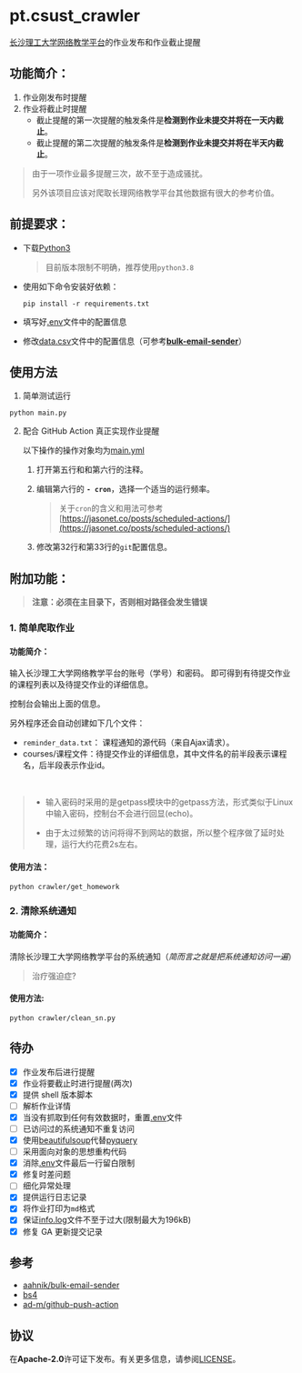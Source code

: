 # pt.csust_crawler
[长沙理工大学网络教学平台](http://pt.csust.edu.cn/meol/index.do)的作业发布和作业截止提醒

## 功能简介：
1. 作业刚发布时提醒
2. 作业将截止时提醒
    - 截止提醒的第一次提醒的触发条件是**检测到作业未提交并将在一天内截止**。
    - 截止提醒的第二次提醒的触发条件是**检测到作业未提交并将在半天内截止**。

> 由于一项作业最多提醒三次，故不至于造成骚扰。
>
> 另外该项目应该对爬取长理网络教学平台其他数据有很大的参考价值。

## 前提要求：
- 下载[Python3](https://www.python.org/)
    > 目前版本限制不明确，推荐使用`python3.8`

- 使用如下命令安装好依赖：
    ```shell
    pip install -r requirements.txt
    ```

- 填写好[.env](.env)文件中的配置信息
- 修改[data.csv](bulk/data.csv)文件中的配置信息（可参考[**bulk-email-sender**](bulk/README.md)）

## 使用方法
1. 简单测试运行
```shell
python main.py
```

2. 配合 GitHub Action 真正实现作业提醒
    
    以下操作的操作对象均为[main.yml](.github/workflows/main.yml)
    1. 打开第五行和和第六行的注释。
    2. 编辑第六行的 **`- cron`**，选择一个适当的运行频率。
        > 关于`cron`的含义和用法可参考[https://jasonet.co/posts/scheduled-actions/](https://jasonet.co/posts/scheduled-actions/)

    3. 修改第32行和第33行的`git`配置信息。

## 附加功能：
> **注意：必须在主目录下，否则相对路径会发生错误**

### 1. 简单爬取作业
#### 功能简介：
输入长沙理工大学网络教学平台的账号（学号）和密码。
即可得到有待提交作业的课程列表以及待提交作业的详细信息。

控制台会输出上面的信息。

另外程序还会自动创建如下几个文件：

- `reminder_data.txt`： 课程通知的源代码（来自Ajax请求）。
- courses/课程文件：待提交作业的详细信息，其中文件名的前半段表示课程名，后半段表示作业id。
<br>

> - 输入密码时采用的是getpass模块中的getpass方法，形式类似于Linux中输入密码，控制台不会进行回显(echo)。
>
> - 由于太过频繁的访问将得不到网站的数据，所以整个程序做了延时处理，运行大约花费2s左右。

#### 使用方法：
```shell
python crawler/get_homework
```

### 2. 清除系统通知
#### 功能简介：
清除长沙理工大学网络教学平台的系统通知（_简而言之就是把系统通知访问一遍_）

> 治疗强迫症?

#### 使用方法:
```shell
python crawler/clean_sn.py
```

## 待办
- [x] 作业发布后进行提醒
- [x] 作业将要截止时进行提醒(两次)
- [x] 提供 shell 版本脚本
- [ ] 解析作业详情
- [x] 当没有抓取到任何有效数据时，重置[.env](.env)文件
- [ ] 已访问过的系统通知不重复访问
- [x] 使用[beautifulsoup](https://www.crummy.com/software/BeautifulSoup/)代替[pyquery](https://github.com/gawel/pyquery)
- [ ] 采用面向对象的思想重构代码
- [x] 消除[.env](.env)文件最后一行留白限制
- [x] 修复时差问题
- [ ] 细化异常处理
- [x] 提供运行日志记录
- [x] 将作业打印为`md`格式
- [x] 保证[info.log](info.log)文件不至于过大(限制最大为196kB)
- [x] 修复 GA 更新提交记录

## 参考
- [aahnik/bulk-email-sender](https://github.com/aahnik/bulk-email-sender)
- [bs4](https://www.crummy.com/software/BeautifulSoup/bs4/doc/)
- [ad-m/github-push-action](https://github.com/ad-m/github-push-action)

## 协议
在**Apache-2.0**许可证下发布。有关更多信息，请参阅[LICENSE](LICENSE)。